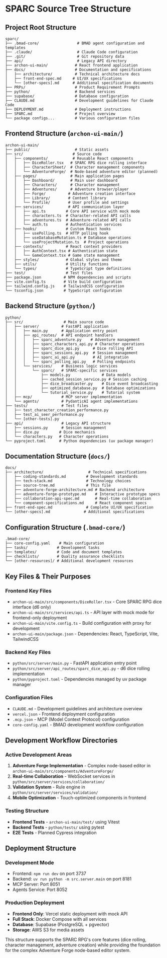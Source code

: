 # SPARC Source Tree Structure

## Project Root Structure

```
sparc/
├── .bmad-core/                 # BMAD agent configuration and templates
├── .claude/                    # Claude Code configuration
├── .git/                       # Git repository data
├── api/                        # Legacy API directory
├── archon-ui-main/            # React frontend application
├── docs/                      # Documentation and specifications
│   ├── architecture/          # Technical architecture docs
│   ├── front-end-spec.md     # UI/UX specifications
│   └── [other-specs].md      # Additional specification documents
├── PRPs/                      # Product Requirement Prompts
├── python/                    # Backend services
├── supabase/                  # Database configuration
├── CLAUDE.md                  # Development guidelines for Claude Code
├── DEPLOYMENT.md              # Deployment instructions
├── SPARC.md                   # Project overview
└── package configs...         # Various configuration files
```

## Frontend Structure (`archon-ui-main/`)

```
archon-ui-main/
├── public/                    # Static assets
├── src/                      # Source code
│   ├── components/           # Reusable React components
│   │   ├── DiceRoller.tsx   # SPARC RPG dice rolling interface
│   │   ├── CharacterSheet/  # Character management components
│   │   └── AdventureForge/  # Node-based adventure editor (planned)
│   ├── pages/               # Main application pages
│   │   ├── Dashboard/       # Main user dashboard
│   │   ├── Characters/      # Character management
│   │   ├── Adventures/      # Adventure browser/player
│   │   ├── Forge/          # Adventure creation interface
│   │   ├── Library/        # Content library
│   │   └── Profile/        # User profile and settings
│   ├── services/           # API communication layer
│   │   ├── api.ts         # Core API service with mock mode
│   │   ├── characters.ts  # Character-related API calls
│   │   ├── adventures.ts  # Adventure-related API calls
│   │   └── auth.ts        # Authentication services
│   ├── hooks/             # Custom React hooks
│   │   ├── usePolling.ts  # HTTP polling hook
│   │   ├── useDatabaseMutation.ts # Database operations
│   │   └── useProjectMutation.ts  # Project operations
│   ├── contexts/          # React context providers
│   │   ├── AuthContext.tsx # Authentication state
│   │   └── GameContext.tsx # Game state management
│   ├── styles/            # Global styles and theme
│   ├── utils/             # Utility functions
│   └── types/             # TypeScript type definitions
├── test/                  # Test files
├── package.json          # NPM dependencies and scripts
├── vite.config.ts        # Vite build configuration
├── tailwind.config.js    # TailwindCSS configuration
└── tsconfig.json         # TypeScript configuration
```

## Backend Structure (`python/`)

```
python/
├── src/                  # Main source code
│   ├── server/          # FastAPI application
│   │   ├── main.py      # Application entry point
│   │   ├── api_routes/  # API endpoint handlers
│   │   │   ├── sparc_adventure.py    # Adventure management
│   │   │   ├── sparc_characters_api.py # Character operations
│   │   │   ├── sparc_dice_api.py      # Dice rolling API
│   │   │   ├── sparc_sessions_api.py  # Session management
│   │   │   ├── sparc_ai_api.py        # AI integration
│   │   │   └── sparc_polling_api.py   # Polling endpoints
│   │   └── services/    # Business logic services
│   │       └── sparc/   # SPARC-specific services
│   │           ├── models.py              # Data models
│   │           ├── cached_session_service.py # Session caching
│   │           ├── dice_broadcaster.py    # Dice event broadcasting
│   │           ├── optimized_database.py  # Database optimizations
│   │           └── tutorial_service.py    # Tutorial system
│   ├── mcp/             # MCP server implementation
│   └── agents/          # PydanticAI agent implementations
├── tests/               # Test files
│   ├── test_character_creation_performance.py
│   ├── test_ai_seer_performance.py
│   └── [other-tests].py
├── api/                 # Legacy API structure
│   ├── sessions.py      # Session management
│   ├── dice.py         # Dice mechanics
│   └── characters.py   # Character operations
└── pyproject.toml      # Python dependencies (uv package manager)
```

## Documentation Structure (`docs/`)

```
docs/
├── architecture/                    # Technical specifications
│   ├── coding-standards.md         # Development standards
│   ├── tech-stack.md               # Technology choices
│   ├── source-tree.md              # This file
│   ├── adventure-forge-architecture.md # Backend architecture
│   ├── adventure-forge-prototype.md    # Interactive prototype specs
│   ├── collaboration-api-spec.md       # Real-time collaboration
│   └── component-specifications.md     # React component specs
├── front-end-spec.md               # Complete UI/UX specification
└── [other-specs].md               # Additional specifications
```

## Configuration Structure (`.bmad-core/`)

```
.bmad-core/
├── core-config.yaml    # Main configuration
├── tasks/             # Development tasks
├── templates/         # Code and document templates  
├── checklists/        # Quality assurance checklists
└── [other-resources]/ # Additional development resources
```

## Key Files & Their Purposes

### Frontend Key Files
- `archon-ui-main/src/components/DiceRoller.tsx` - Core SPARC RPG dice interface (d6 only)
- `archon-ui-main/src/services/api.ts` - API layer with mock mode for frontend-only deployment
- `archon-ui-main/vite.config.ts` - Build configuration with proxy for development
- `archon-ui-main/package.json` - Dependencies: React, TypeScript, Vite, TailwindCSS

### Backend Key Files
- `python/src/server/main.py` - FastAPI application entry point
- `python/src/server/api_routes/sparc_dice_api.py` - d6 dice rolling implementation
- `python/pyproject.toml` - Dependencies managed by uv package manager

### Configuration Files
- `CLAUDE.md` - Development guidelines and architecture overview
- `vercel.json` - Frontend deployment configuration
- `.mcp.json` - MCP (Model Context Protocol) configuration
- `core-config.yaml` - BMAD development workflow configuration

## Development Workflow Directories

### Active Development Areas
1. **Adventure Forge Implementation** - Complex node-based editor in `archon-ui-main/src/components/AdventureForge/`
2. **Real-time Collaboration** - WebSocket services in `python/src/server/services/collaboration/`
3. **Validation System** - Rule engine in `python/src/server/services/validation/`
4. **Mobile Optimization** - Touch-optimized components in frontend

### Testing Structure
- **Frontend Tests** - `archon-ui-main/test/` using Vitest
- **Backend Tests** - `python/tests/` using pytest
- **E2E Tests** - Planned Cypress integration

## Deployment Structure

### Development Mode
- Frontend: `npm run dev` on port 3737
- Backend: `uv run python -m src.server.main` on port 8181  
- MCP Server: Port 8051
- Agents Service: Port 8052

### Production Deployment
- **Frontend Only**: Vercel static deployment with mock API
- **Full Stack**: Docker Compose with all services
- **Database**: Supabase (PostgreSQL + pgvector)
- **Storage**: AWS S3 for media assets

This structure supports the SPARC RPG's core features (dice rolling, character management, adventure creation) while providing the foundation for the complex Adventure Forge node-based editor system.